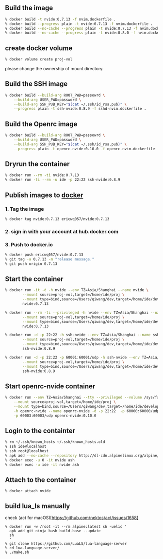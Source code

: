 ## Build the image

```sh
% docker build -t nvide:0.7.13 -f nvim.dockerfile .
% docker build --progress plain -t nvide:0.7.13 -f nvim.dockerfile .
% docker build --no-cache --progress plain -t nvide:0.7.13 -f nvim.dockerfile .
% docker build --no-cache --progress plain -t nvide:0.8.0 -f nvim.dockerfile .
```

## create docker volume

```sh
% docker volume create proj-vol
```

please change the ownership of mount directory.

## Build the SSH image

```sh
% docker build --build-arg ROOT_PWD=passowrd \
	--build-arg USER_PWD=password \
	--build-arg SSH_PUB_KEY="$(cat ~/.ssh/id_rsa.pub)" \
	--progress plain -t ssh-nvide:0.8.9 -f sshd-nvim.dockerfile .
```
## Build the Openrc image

```sh
% docker build --build-arg ROOT_PWD=passowrd \
	--build-arg USER_PWD=password \
	--build-arg SSH_PUB_KEY="$(cat ~/.ssh/id_rsa.pub)" \
	--progress plain -t openrc-nvide:0.10.0 -f openrc-nvim.dockerfile .
```
## Dryrun the container

```sh
% docker run --rm -ti nvide:0.7.13
% docker run -ti --rm -u ide -p 22:22 ssh-nvide:0.8.9
```

## Publish images to [docker](hub.docker.com)

### 1. Tag the image

```sh
% docker tag nvide:0.7.13 ericwq057/nvide:0.7.13
```

### 2. sign in with your account at hub.docker.com

### 3. Push to docker.io

```sh
% docker push ericwq057/nvide:0.7.13
% git tag -a 0.7.13 -m "release message."
% git push origin 0.7.13
```

## Start the container

```sh
% docker run -it -d -h nvide --env TZ=Asia/Shanghai --name nvide \
        --mount source=proj-vol,target=/home/ide/proj \
        --mount type=bind,source=/Users/qiwang/dev,target=/home/ide/develop \
        nvide:0.7.13

% docker run --rm -ti --privileged -h nvide --env TZ=Asia/Shanghai --name nvide \
        --mount source=proj-vol,target=/home/ide/proj \
        --mount type=bind,source=/Users/qiwang/dev,target=/home/ide/develop \
        nvide:0.7.13

% docker run -d -p 22:22 -h ssh-nvide --env TZ=Asia/Shanghai --name ssh-nvide \
        --mount source=proj-vol,target=/home/ide/proj \
        --mount type=bind,source=/Users/qiwang/dev,target=/home/ide/develop \
        ssh-nvide:0.8.9

% docker run -d -p 22:22 -p 60001:60001/udp -h ssh-nvide --env TZ=Asia/Shanghai --name ssh-nvide \
        --mount source=proj-vol,target=/home/ide/proj \
        --mount type=bind,source=/Users/qiwang/dev,target=/home/ide/develop \
        ssh-nvide:0.8.9
```

## Start openrc-nvide container

```sh
% docker run --env TZ=Asia/Shanghai --tty --privileged --volume /sys/fs/cgroup:/sys/fs/cgroup:ro \
    --mount source=proj-vol,target=/home/ide/proj \
    --mount type=bind,source=/Users/qiwang/dev,target=/home/ide/develop \
    -h openrc-nvide --name openrc-nvide -d -p 22:22  -p 60000:60000/udp  -p 60001:60001/udp -p 60002:60002/udp \
    -p 60003:60003/udp openrc-nvide:0.10.0
```

## Login to the containter

```sh
% rm ~/.ssh/known_hosts ~/.ssh/known_hosts.old
% ssh ide@localhost
% ssh root@localhost
% apk add --no-cache --repository http://dl-cdn.alpinelinux.org/alpine/edge/main ca-certificates curl
% docker exec -u 0 -it nvide ash
% docker exec -u ide -it nvide ash
```

## Attach to the container

```
% docker attach nvide
```

## build lua_ls manually

check (act for macOS)[https://github.com/nektos/act/issues/1658]

```
% docker run -w /root -it --rm alpine:latest sh -uelic '
  apk add git ninja bash build-base --update
  sh
  '
% git clone https://github.com/LuaLS/lua-language-server
% cd lua-language-server/
% ./make.sh
```
